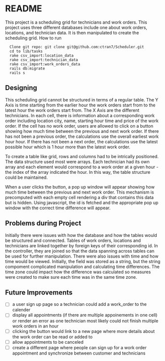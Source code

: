 # README

This project is a scheduling grid for technicians and work orders. This project uses three different databases include one about work orders, locations, and technician data. It is then manipulated to create the scheduling grid. 
How to run

      Clone git repo: git clone git@github.com:ctran7/Scheduler.git
      cd to lib/tasks
      rake csv_import:location_data 
      rake csv_import:technician_data
      rake csv_import:work_orders_data
      rails db:migrate
      rails s



## Designing
This scheduling grid cannot be structured in terms of a regular table. The Y Axis is time starting from the earlier hour the work orders start from to the latest hour the work orders start from. The X Axis are the different technicians. In each cell, there is information about a corresponding work order including location city, name, starting hour time and price of the work order. If the cell has no work order, users are allowed to click on a button showing how much time between the previous and next work order. If there has not been a previous order, the calculations use the overall earliest work hour hour. If there has not been a next order, the calculations use the latest possible hour which is 1 hour more than the latest work order.

To create a table like grid, rows and columns had to be intrically positioned. The data structure used most were arrays. Each technician had its own array and each element would correspond to a work order at a given hour - the index of the array indicated the hour. In this way, the table structure could be maintained. 

When a user clicks the button, a pop up window will appear showing how much time between the previous and next work order. This mechanism is precomputed with each empty cell rendering a div that contains this data but is hidden. Using javascript, the id is fetched and the appropriate pop up window with the correct time difference will appear.
## Problems during Project
Initially there were issues with how the database and how the tables would be structured and connected. Tables of work orders, locations and technicians are linked together by foreign keys of their corresponding id. In the controller, they are joined so that the data spanning across tables can be used for further manipulation. There were also issues with time and how time would be viewed. Initially, the field was stored as a string, but the string compoment complicated manipulation and calculating time differences. The time zone could impact how the difference was calculated so measures were created to make sure each time was in the same time zone.
## Future Improvements
- [ ] a user sign up page so a technician could add a work_order to the calender 
- [ ] display all appointments (if there are multiple appoinements in one cell) or render an error as one technician most likely could not finish multiple work orders in an hour
- [ ] clicking the button would link to a new page where more details about the work order can be read or added to 
- [ ] allow appointments to be canceled
- [ ] create a different page where people can sign up for a work order appointment and synchronize between customer and technicians
